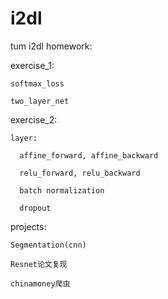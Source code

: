 # i2dl
tum i2dl homework:

  exercise_1:
  
    softmax_loss
    
    two_layer_net

  exercise_2:
  
    layer:
    
      affine_forward, affine_backward
      
      relu_forward, relu_backward
      
      batch normalization
      
      dropout
   
  projects:

    Segmentation(cnn)
  
    Resnet论文复现
  
    chinamoney爬虫
    
